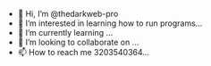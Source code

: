 - 👋 Hi, I’m @thedarkweb-pro
- 👀 I’m interested in learning how to run programs...
- 🌱 I’m currently learning ...
- 💞️ I’m looking to collaborate on ...
- 📫 How to reach me 3203540364...

<!---
thedarkweb-pro/thedarkweb-pro is a ✨ special ✨ repository because its `README.md` (this file) appears on your GitHub profile.
You can click the Preview link to take a look at your changes.
--->
